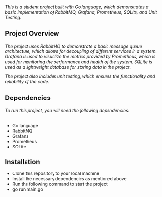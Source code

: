 <h6>This is a student project built with Go language, which demonstrates a basic implementation of RabbitMQ, Grafana, Prometheus, SQLite, and Unit Testing.
</h6>

## Project Overview

<h6>The project uses RabbitMQ to demonstrate a basic message queue architecture, which allows for decoupling of different services in a system. Grafana is used to visualize the metrics provided by Prometheus, which is used for monitoring the performance and health of the system. SQLite is used as a lightweight database for storing data in the project.

The project also includes unit testing, which ensures the functionality and reliability of the code.

</h6>

## Dependencies

<h6>To run this project, you will need the following dependencies:</h6>

<ul>
  <li>Go language</li>
  <li>RabbitMQ</li>
  <li>Grafana</li>
  <li>Prometheus</li>
  <li>SQLite</li>
</ul>

## Installation

<ul>
  <li>Clone this repository to your local machine</li>
  <li>Install the necessary dependencies as mentioned above</li>
  <li>Run the following command to start the project:</li>
  <li>go run main.go</li>
</ul>
